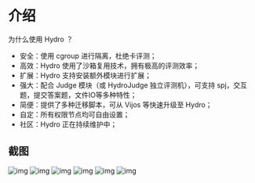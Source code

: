 # 介绍

为什么使用 Hydro ？

- 安全：使用 cgroup 进行隔离，杜绝卡评测；
- 高效：Hydro 使用了沙箱复用技术，拥有极高的评测效率；
- 扩展：Hydro 支持安装额外模块进行扩展；
- 强大：配合 Judge 模块（或 HydroJudge 独立评测机），可支持 spj，交互题，提交答案题，文件IO等多种特性；
- 简便：提供了多种迁移脚本，可从 Vijos 等快速升级至 Hydro；
- 自定：所有权限节点均可自由设置；
- 社区：Hydro 正在持续维护中；

## 截图

![img](https://img.undefined.moe:38443/images/2020/09/28/image.png)
![img](https://img.undefined.moe:38443/images/2020/09/28/image117db5ad3703ba80.png)
![img](https://img.undefined.moe:38443/images/2020/09/28/imageb250132234234356.png)
![img](https://img.undefined.moe:38443/images/2020/09/28/image22e097cec9b0249c.png)
![img](https://img.undefined.moe:38443/images/2020/09/28/imagea5df0d2a804e25ff.png)
![img](https://img.undefined.moe:38443/images/2020/09/28/image351d80d92ee3e1b6.png)
